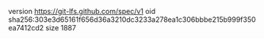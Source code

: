 version https://git-lfs.github.com/spec/v1
oid sha256:303e3d65161f656d36a3210dc3233a278ea1c306bbbe215b999f350ea7412cd2
size 1887
